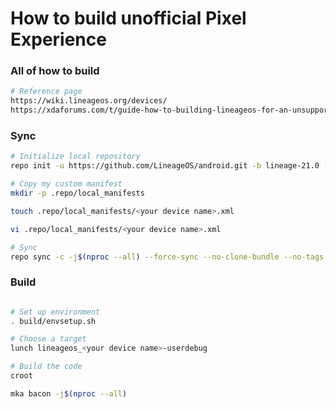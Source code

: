 # How to build unofficial Pixel Experience

###   All of how to build ###

```bash
# Reference page
https://wiki.lineageos.org/devices/
https://xdaforums.com/t/guide-how-to-building-lineageos-for-an-unsupported-device.4419263/

```

### Sync ###

```bash
# Initialize local repository
repo init -u https://github.com/LineageOS/android.git -b lineage-21.0 --git-lfs

# Copy my custom manifest
mkdir -p .repo/local_manifests

touch .repo/local_manifests/<your device name>.xml

vi .repo/local_manifests/<your device name>.xml

# Sync
repo sync -c -j$(nproc --all) --force-sync --no-clone-bundle --no-tags

```

### Build ###

```bash

# Set up environment
. build/envsetup.sh

# Choose a target
lunch lineageos_<your device name>-userdebug

# Build the code
croot

mka bacon -j$(nproc --all)
```

